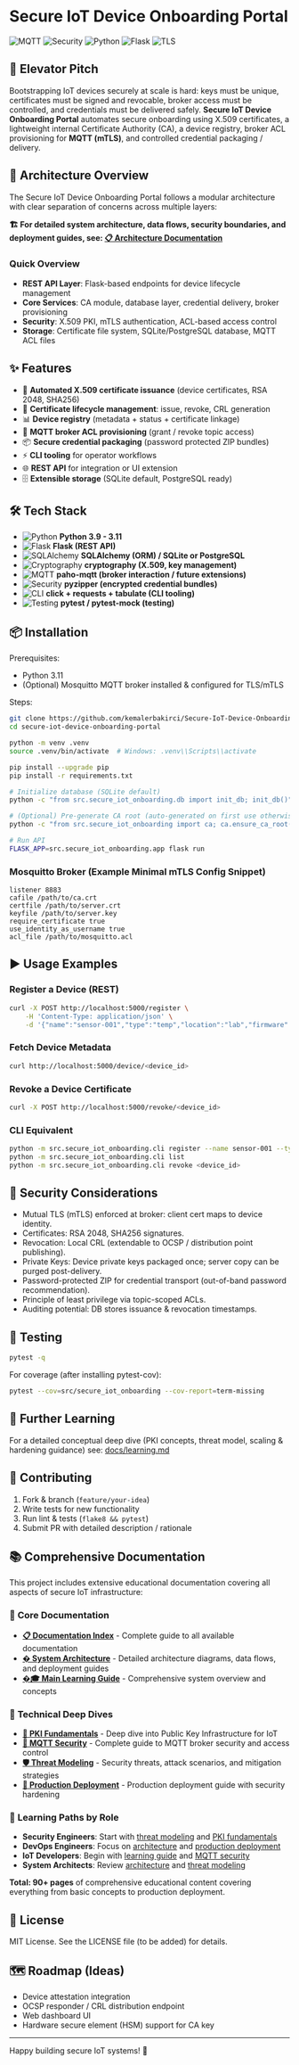# Secure IoT Device Onboarding Portal

![MQTT](https://img.shields.io/badge/MQTT-660066?style=for-the-badge&logo=mqtt&logoColor=white)
![Security](https://img.shields.io/badge/Security-X.509_PKI-red?style=for-the-badge)
![Python](https://img.shields.io/badge/Python-3.9+-blue?style=for-the-badge&logo=python&logoColor=white)
![Flask](https://img.shields.io/badge/Flask-000000?style=for-the-badge&logo=flask&logoColor=white)
![TLS](https://img.shields.io/badge/TLS-mTLS_Auth-green?style=for-the-badge)

## 🚀 Elevator Pitch
Bootstrapping IoT devices securely at scale is hard: keys must be unique, certificates must be signed and revocable, broker access must be controlled, and credentials must be delivered safely. **Secure IoT Device Onboarding Portal** automates secure onboarding using X.509 certificates, a lightweight internal Certificate Authority (CA), a device registry, broker ACL provisioning for **MQTT (mTLS)**, and controlled credential packaging / delivery.

## 🧱 Architecture Overview

The Secure IoT Device Onboarding Portal follows a modular architecture with clear separation of concerns across multiple layers:

**🏗️ For detailed system architecture, data flows, security boundaries, and deployment guides, see: [📋 Architecture Documentation](docs/ARCHITECTURE.md)**

### Quick Overview
- **REST API Layer**: Flask-based endpoints for device lifecycle management
- **Core Services**: CA module, database layer, credential delivery, broker provisioning
- **Security**: X.509 PKI, mTLS authentication, ACL-based access control
- **Storage**: Certificate file system, SQLite/PostgreSQL database, MQTT ACL files

## ✨ Features
* 🔐 **Automated X.509 certificate issuance** (device certificates, RSA 2048, SHA256)
* 🔄 **Certificate lifecycle management**: issue, revoke, CRL generation
* 📊 **Device registry** (metadata + status + certificate linkage)
* 📡 **MQTT broker ACL provisioning** (grant / revoke topic access)
* 📦 **Secure credential packaging** (password protected ZIP bundles)
* ⚡ **CLI tooling** for operator workflows
* 🌐 **REST API** for integration or UI extension
* 🗄️ **Extensible storage** (SQLite default, PostgreSQL ready)

## 🛠 Tech Stack
* ![Python](https://img.shields.io/badge/Python-3.9+-3776AB?style=flat&logo=python&logoColor=white) **Python 3.9 - 3.11**
* ![Flask](https://img.shields.io/badge/Flask-000000?style=flat&logo=flask&logoColor=white) **Flask (REST API)**
* ![SQLAlchemy](https://img.shields.io/badge/SQLAlchemy-ORM-red?style=flat) **SQLAlchemy (ORM) / SQLite or PostgreSQL**
* ![Cryptography](https://img.shields.io/badge/Cryptography-X.509-blue?style=flat) **cryptography (X.509, key management)**
* ![MQTT](https://img.shields.io/badge/MQTT-paho--mqtt-660066?style=flat) **paho-mqtt (broker interaction / future extensions)**
* ![Security](https://img.shields.io/badge/Security-pyzipper-green?style=flat) **pyzipper (encrypted credential bundles)**
* ![CLI](https://img.shields.io/badge/CLI-click-orange?style=flat) **click + requests + tabulate (CLI tooling)**
* ![Testing](https://img.shields.io/badge/Testing-pytest-yellow?style=flat) **pytest / pytest-mock (testing)**

## 📦 Installation
Prerequisites:
* Python 3.11
* (Optional) Mosquitto MQTT broker installed & configured for TLS/mTLS

Steps:
```bash
git clone https://github.com/kemalerbakirci/Secure-IoT-Device-Onboarding-Portal
cd secure-iot-device-onboarding-portal

python -m venv .venv
source .venv/bin/activate  # Windows: .venv\\Scripts\\activate

pip install --upgrade pip
pip install -r requirements.txt

# Initialize database (SQLite default)
python -c "from src.secure_iot_onboarding.db import init_db; init_db()"

# (Optional) Pre-generate CA root (auto-generated on first use otherwise)
python -c "from src.secure_iot_onboarding import ca; ca.ensure_ca_root()"

# Run API
FLASK_APP=src.secure_iot_onboarding.app flask run
```

### Mosquitto Broker (Example Minimal mTLS Config Snippet)
```
listener 8883
cafile /path/to/ca.crt
certfile /path/to/server.crt
keyfile /path/to/server.key
require_certificate true
use_identity_as_username true
acl_file /path/to/mosquitto.acl
```

## ▶️ Usage Examples

### Register a Device (REST)
```bash
curl -X POST http://localhost:5000/register \
	-H 'Content-Type: application/json' \
	-d '{"name":"sensor-001","type":"temp","location":"lab","firmware":"1.0.0"}'
```

### Fetch Device Metadata
```bash
curl http://localhost:5000/device/<device_id>
```

### Revoke a Device Certificate
```bash
curl -X POST http://localhost:5000/revoke/<device_id>
```

### CLI Equivalent
```bash
python -m src.secure_iot_onboarding.cli register --name sensor-001 --type temp --location lab --firmware 1.0.0
python -m src.secure_iot_onboarding.cli list
python -m src.secure_iot_onboarding.cli revoke <device_id>
```

## 🔐 Security Considerations
* Mutual TLS (mTLS) enforced at broker: client cert maps to device identity.
* Certificates: RSA 2048, SHA256 signatures.
* Revocation: Local CRL (extendable to OCSP / distribution point publishing).
* Private Keys: Device private keys packaged once; server copy can be purged post-delivery.
* Password-protected ZIP for credential transport (out-of-band password recommendation).
* Principle of least privilege via topic-scoped ACLs.
* Auditing potential: DB stores issuance & revocation timestamps.

## 🧪 Testing
```bash
pytest -q
```

For coverage (after installing pytest-cov):
```bash
pytest --cov=src/secure_iot_onboarding --cov-report=term-missing
```

## 📘 Further Learning
For a detailed conceptual deep dive (PKI concepts, threat model, scaling & hardening guidance) see: [docs/learning.md](docs/learning.md)

## 🤝 Contributing
1. Fork & branch (`feature/your-idea`)
2. Write tests for new functionality
3. Run lint & tests (`flake8 && pytest`)
4. Submit PR with detailed description / rationale

## 📚 **Comprehensive Documentation**

This project includes extensive educational documentation covering all aspects of secure IoT infrastructure:

### 📖 **Core Documentation**
- **[📋 Documentation Index](docs/documentation-index.md)** - Complete guide to all available documentation
- **[�️ System Architecture](docs/ARCHITECTURE.md)** - Detailed architecture diagrams, data flows, and deployment guides
- **[�🎓 Main Learning Guide](docs/learning.md)** - Comprehensive system overview and concepts

### 🔧 **Technical Deep Dives**
- **[🔐 PKI Fundamentals](docs/pki-fundamentals.md)** - Deep dive into Public Key Infrastructure for IoT
- **[📡 MQTT Security](docs/mqtt-security.md)** - Complete guide to MQTT broker security and access control
- **[🛡️ Threat Modeling](docs/threat-modeling.md)** - Security threats, attack scenarios, and mitigation strategies
- **[🚀 Production Deployment](docs/production-deployment.md)** - Production deployment guide with security hardening

### 🎯 **Learning Paths by Role**
- **Security Engineers**: Start with [threat modeling](docs/threat-modeling.md) and [PKI fundamentals](docs/pki-fundamentals.md)
- **DevOps Engineers**: Focus on [architecture](docs/ARCHITECTURE.md) and [production deployment](docs/production-deployment.md)
- **IoT Developers**: Begin with [learning guide](docs/learning.md) and [MQTT security](docs/mqtt-security.md)
- **System Architects**: Review [architecture](docs/ARCHITECTURE.md) and [threat modeling](docs/threat-modeling.md)

**Total: 90+ pages** of comprehensive educational content covering everything from basic concepts to production deployment.

## 📄 License
MIT License. See the LICENSE file (to be added) for details.

## 🗺 Roadmap (Ideas)
* Device attestation integration
* OCSP responder / CRL distribution endpoint
* Web dashboard UI
* Hardware secure element (HSM) support for CA key

---
Happy building secure IoT systems! 🔐


